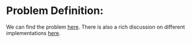 # Problem Definition:

We can find the problem [here](https://www.hackerrank.com/challenges/ctci-array-left-rotation/problem). There is also a rich discussion on different implementations [here](https://www.hackerrank.com/challenges/ctci-array-left-rotation/forum).